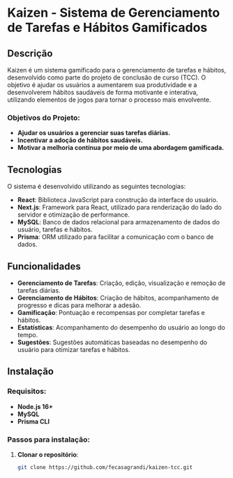# Kaizen - Sistema de Gerenciamento de Tarefas e Hábitos Gamificados

## Descrição

Kaizen é um sistema gamificado para o gerenciamento de tarefas e hábitos, desenvolvido como parte do projeto de conclusão de curso (TCC). O objetivo é ajudar os usuários a aumentarem sua produtividade e a desenvolverem hábitos saudáveis de forma motivante e interativa, utilizando elementos de jogos para tornar o processo mais envolvente.

### Objetivos do Projeto:
- **Ajudar os usuários a gerenciar suas tarefas diárias.**
- **Incentivar a adoção de hábitos saudáveis.**
- **Motivar a melhoria contínua por meio de uma abordagem gamificada.**

## Tecnologias

O sistema é desenvolvido utilizando as seguintes tecnologias:
- **React**: Biblioteca JavaScript para construção da interface do usuário.
- **Next.js**: Framework para React, utilizado para renderização do lado do servidor e otimização de performance.
- **MySQL**: Banco de dados relacional para armazenamento de dados do usuário, tarefas e hábitos.
- **Prisma**: ORM utilizado para facilitar a comunicação com o banco de dados.

## Funcionalidades

- **Gerenciamento de Tarefas**: Criação, edição, visualização e remoção de tarefas diárias.
- **Gerenciamento de Hábitos**: Criação de hábitos, acompanhamento de progresso e dicas para melhorar a adesão.
- **Gamificação**: Pontuação e recompensas por completar tarefas e hábitos.
- **Estatísticas**: Acompanhamento do desempenho do usuário ao longo do tempo.
- **Sugestões**: Sugestões automáticas baseadas no desempenho do usuário para otimizar tarefas e hábitos.

## Instalação

### Requisitos:
- **Node.js 16+**
- **MySQL** 
- **Prisma CLI**

### Passos para instalação:

1. **Clonar o repositório**:

   ```bash
   git clone https://github.com/fecasagrandi/kaizen-tcc.git
